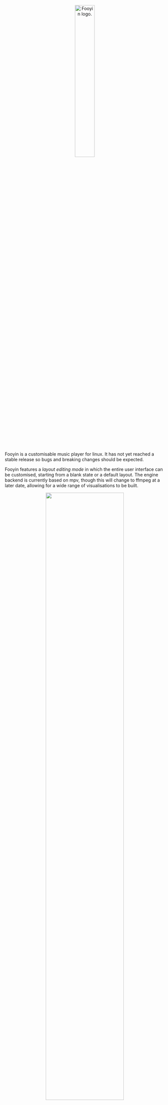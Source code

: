 <p align="center">
<picture>
  <source media="(prefers-color-scheme: dark)" srcset="https://raw.githubusercontent.com/ludouzi/fooyin/master/data/images/logo-dark.svg">
  <source media="(prefers-color-scheme: light)" srcset="https://raw.githubusercontent.com/ludouzi/fooyin/master/data/images/logo.svg">
  <img alt="Fooyin logo." align="center" width=35% src="https://raw.githubusercontent.com/ludouzi/fooyin/master/data/images/logo.svg">
</picture>
</p>

#
Fooyin is a customisable music player for linux. It has not yet reached a stable release so bugs and breaking changes should be expected.

Fooyin features a _layout editing mode_ in which the entire user interface can be customised, starting from a blank state or a default layout.
The engine backend is currently based on mpv, though this will change to ffmpeg at a later date, allowing for a wide range of visualisations to be built.

<p align="center">
<img src="data/images/editing.png" width="70%" style="vertical-align:middle">
</p>

## Features
- [x] Fully customisable layout
- [x] Filter and search collection
- [x] Plugin system
- [x] Playlist support
- [ ] Tag editing
- [ ] FFmpeg backend
- [ ] Visualisations
- [ ] Lyrics support
- [ ] Lyric querying
- [ ] Last.fm integration
- [ ] Discogs integration

## Requirements
- Compiler with support for C++20
- Qt6
- Taglib (1.12)
- Libmpv (mpv)

## Setup
```
git clone git@github.com:ludouzi/fooyin.git
cd fooyin && mkdir build && cd build
cmake .. && make -j$(nproc)
sudo make install
```
